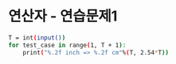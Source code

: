 # 연산자 - 연습문제1
``` bash
T = int(input())
for test_case in range(1, T + 1):
    print("%.2f inch => %.2f cm"%(T, 2.54*T))
```